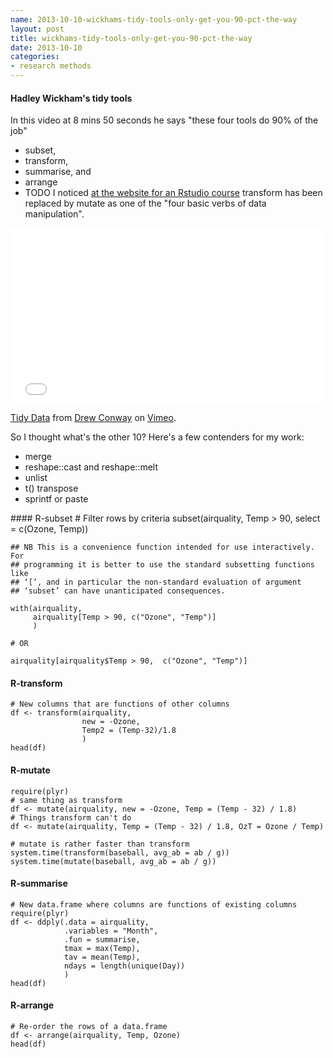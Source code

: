 ```yaml
---
name: 2013-10-10-wickhams-tidy-tools-only-get-you-90-pct-the-way
layout: post
title: wickhams-tidy-tools-only-get-you-90-pct-the-way
date: 2013-10-10
categories:
- research methods
---
```


#### Hadley Wickham's tidy tools
In this video at 8 mins 50 seconds he says "these four tools do 90% of the job" 

- subset, 
- transform, 
- summarise, and 
- arrange
- TODO I noticed [at the website for an Rstudio  course](http://www.rstudio.com/training/curriculum/data-manipulation.html) transform has been replaced by mutate as one of the "four basic verbs of data manipulation".

<iframe src="//player.vimeo.com/video/33727555" width="500" height="281" frameborder="0" webkitallowfullscreen mozallowfullscreen allowfullscreen></iframe> <p><a href="http://vimeo.com/33727555">Tidy Data</a> from <a href="http://vimeo.com/user2150538">Drew Conway</a> on <a href="https://vimeo.com">Vimeo</a>.</p>

So I thought what's the other 10?  Here's a few contenders for my work:

- merge
- reshape::cast and reshape::melt
- unlist
- t() transpose
- sprintf or paste

<p></p>
#### R-subset
    # Filter rows by criteria
    subset(airquality, Temp > 90, select = c(Ozone, Temp))

    ## NB This is a convenience function intended for use interactively.  For
    ## programming it is better to use the standard subsetting functions like
    ## ‘[’, and in particular the non-standard evaluation of argument
    ## ‘subset’ can have unanticipated consequences.

    with(airquality,
         airquality[Temp > 90, c("Ozone", "Temp")]
         )

    # OR

    airquality[airquality$Temp > 90,  c("Ozone", "Temp")]
#### R-transform
    # New columns that are functions of other columns       
    df <- transform(airquality,
                    new = -Ozone,
                    Temp2 = (Temp-32)/1.8
                    )
    head(df)
#### R-mutate
    require(plyr)
    # same thing as transform
    df <- mutate(airquality, new = -Ozone, Temp = (Temp - 32) / 1.8)    
    # Things transform can't do
    df <- mutate(airquality, Temp = (Temp - 32) / 1.8, OzT = Ozone / Temp)
    
    # mutate is rather faster than transform
    system.time(transform(baseball, avg_ab = ab / g))
    system.time(mutate(baseball, avg_ab = ab / g))
#### R-summarise
    # New data.frame where columns are functions of existing columns
    require(plyr)    
    df <- ddply(.data = airquality,
                .variables = "Month",
                .fun = summarise,
                tmax = max(Temp),
                tav = mean(Temp),
                ndays = length(unique(Day))
                )
    head(df)
#### R-arrange
    # Re-order the rows of a data.frame
    df <- arrange(airquality, Temp, Ozone)
    head(df)
